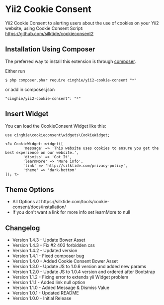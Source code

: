 Yii2 Cookie Consent
===================

Yii2 Cookie Consent to alerting users about the use of cookies on your Yii2 website, 
using Cookie Consent Script: https://github.com/silktide/cookieconsent2

Installation Using Composer
-----------------

The preferred way to install this extension is through [composer](http://getcomposer.org/download/).

Either run

```
$ php composer.phar require cinghie/yii2-cookie-consent "*"
```

or add in composer.json

```
"cinghie/yii2-cookie-consent": "*"
```

Insert Widget
-----------------

You can load the CookieConsent Widget like this:

```
use cinghie\cookieconsent\widgets\CookieWidget;

<?= CookieWidget::widget([ 
        'message' => 'This website uses cookies to ensure you get the best experience on our website.',
		'dismiss' => 'Got It',
        'learnMore' => 'More info',
		'link' => 'http://silktide.com/privacy-policy',
		'theme' => 'dark-bottom'
]); ?>
```

Theme Options
-----------------

<ul>
  <li>All Options at https://silktide.com/tools/cookie-consent/docs/installation/</li>
  <li>If you don't want a link for more info set learnMore to null</li>
</ul>

Changelog
-----------------

<ul>
  <li>Version 1.4.3 - Update Bower Asset</li>
  <li>Version 1.4.3 - Fix #2 403 forbidden css</li>
  <li>Version 1.4.2 - Updated version</li>
  <li>Version 1.4.1 - Fixed composer bug</li>
  <li>Version 1.4.0 - Added Cookie Consent Bower Asset</li>
  <li>Version 1.3.0 - Update JS to 1.0.6 version and added new params</li>
  <li>Version 1.2.0 - Update JS to 1.0.4 version and ordered after Bootstrap</li>
  <li>Version 1.1.2 - Fixing error to extends yii Widget problem</li>
  <li>Version 1.1.1 - Added link null option</li>
  <li>Version 1.1.0 - Added Message & Dismiss Value</li>
  <li>Version 1.0.1 - Updated README</li>
  <li>Version 1.0.0 - Initial Release</li>
</ul>

